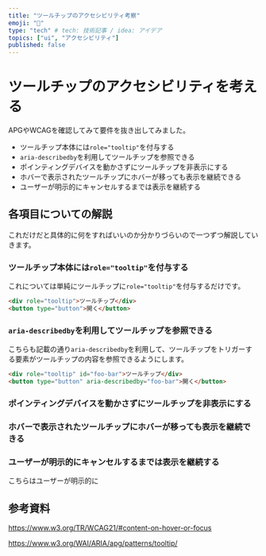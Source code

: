 ```yaml
---
title: "ツールチップのアクセシビリティ考察"
emoji: "🕌"
type: "tech" # tech: 技術記事 / idea: アイデア
topics: ["ui", "アクセシビリティ"]
published: false
---
```


# ツールチップのアクセシビリティを考える

APGやWCAGを確認してみて要件を抜き出してみました。

- ツールチップ本体には`role="tooltip"`を付与する
- `aria-describedby`を利用してツールチップを参照できる
- ポインティングデバイスを動かさずにツールチップを非表示にする
- ホバーで表示されたツールチップにホバーが移っても表示を継続できる
- ユーザーが明示的にキャンセルするまでは表示を継続する

## 各項目についての解説

これだけだと具体的に何をすればいいのか分かりづらいので一つずつ解説していきます。

### ツールチップ本体には`role="tooltip"`を付与する

これについては単純にツールチップに`role="tooltip"`を付与するだけです。

```html
<div role="tooltip">ツールチップ</div>
<button type="button">開く</button>
```

### `aria-describedby`を利用してツールチップを参照できる

こちらも記載の通り`aria-describedby`を利用して、ツールチップをトリガーする要素がツールチップの内容を参照できるようにします。

```html
<div role="tooltip" id="foo-bar">ツールチップ</div>
<button type="button" aria-describedby="foo-bar">開く</button>
```

### ポインティングデバイスを動かさずにツールチップを非表示にする

### ホバーで表示されたツールチップにホバーが移っても表示を継続できる

### ユーザーが明示的にキャンセルするまでは表示を継続する

こちらはユーザーが明示的に

## 参考資料

https://www.w3.org/TR/WCAG21/#content-on-hover-or-focus

https://www.w3.org/WAI/ARIA/apg/patterns/tooltip/
